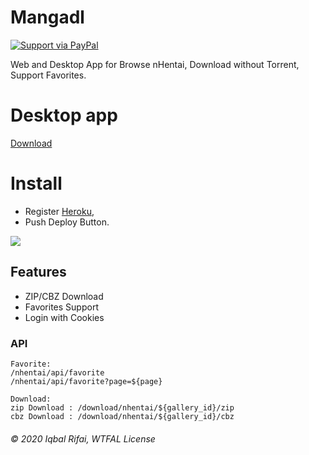 # Mangadl

[![Support via PayPal](https://img.shields.io/badge/Donate-PayPal-green.svg)](https://www.paypal.me/iqbalrifai/)

Web and Desktop App for Browse nHentai, Download without Torrent, Support Favorites.

# Desktop app
[Download](https://nah.moedev.co)

# Install
- Register [Heroku](https://dashboard.heroku.com/), 
- Push Deploy Button.  

[![](https://www.herokucdn.com/deploy/button.png)](https://heroku.com/deploy?template=https://github.com/moedevel/mangadl)

## Features
- ZIP/CBZ Download
- Favorites Support
- Login with Cookies

### API
```
Favorite:
/nhentai/api/favorite
/nhentai/api/favorite?page=${page}

Download:
zip Download : /download/nhentai/${gallery_id}/zip
cbz Download : /download/nhentai/${gallery_id}/cbz
```

###### © 2020 Iqbal Rifai, WTFAL License

